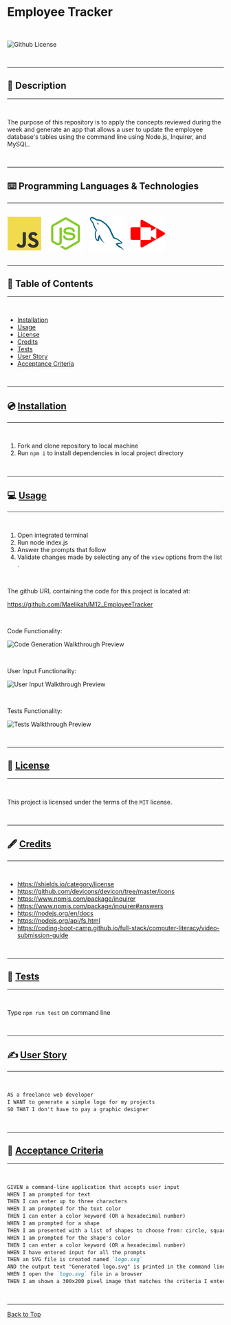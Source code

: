 # Employee Tracker

</br>

![Github License](https://img.shields.io/badge/license-MIT-blue.svg)

</br>

---

##   📝 Description


---

</br>

The purpose of this repository is to apply the concepts reviewed during the week and generate an app that allows a user to update the employee database's tables using the command line using Node.js, Inquirer, and MySQL.

</br>

---


##   ⌨️ Programming Languages & Technologies
---

</br>

<div style="display: inline_block">

<img src="./assets/javascript.svg" alt="JavaScript">
&nbsp;&nbsp;
<img src="./assets/nodejs.svg" alt="NodeJS">
&nbsp;&nbsp;
<img src="./assets/mysql.svg" alt="MySQL">
&nbsp;&nbsp;
<img src="./assets/screen-castify-red.svg" alt="screencastify">

</div>

</br>


---

## 📑 Table of Contents

---

</br>

- [Installation](#💿-installation)
- [Usage](#💻-usage)
- [License](#🔏-license)
- [Credits](#🖋️-credits)
- [Tests](#🧪-tests)
- [User Story](#✍️-user-story)
- [Acceptance Criteria](#👏-acceptance-criteria)


</br>


---

##  💿 [Installation](#📑-table-of-contents)

---

</br>

1. Fork and clone repository to local machine 
2. Run `npm i` to install dependencies in local project directory


</br>


---

##   💻 [Usage](#📑-table-of-contents)

---

</br>

1. Open integrated terminal
2. Run node index.js
3. Answer the prompts that follow
4. Validate changes made by selecting any of the ```view``` options from the list .

</br>

The github URL containing the code for this project is located at:

https://github.com/Maelikah/M12_EmployeeTracker

</br>

Code Functionality:

![Code Generation Walkthrough Preview](./assets/Code-Walkthrough.gif)

</br>

User Input Functionality:

![User Input Walkthrough Preview](./assets/Input-Walkthrough.gif)

</br>

Tests Functionality:

![Tests Walkthrough Preview](./assets/Tests-Walkthrough.gif)

</br>


---

##  🔏 [License](#📑-table-of-contents)

---

</br>


 This project is licensed under the terms of the `MIT` license. 


</br>


---

## 🖋️ [Credits](#📑-table-of-contents)

---

</br>


- https://shields.io/category/license
- https://github.com/devicons/devicon/tree/master/icons
- https://www.npmjs.com/package/inquirer
- https://www.npmjs.com/package/inquirer#answers
- https://nodejs.org/en/docs
- https://nodejs.org/api/fs.html
- https://coding-boot-camp.github.io/full-stack/computer-literacy/video-submission-guide

</br>


---

##   🧪 [Tests](#📑-table-of-contents)

---

</br>



Type `npm run test` on command line


</br>


---

## ✍️ [User Story](#📑-table-of-contents)

---

</br>

```md
AS a freelance web developer
I WANT to generate a simple logo for my projects
SO THAT I don't have to pay a graphic designer
```

</br>

---

## 👏 [Acceptance Criteria](#📑-table-of-contents)

---

</br>


```md
GIVEN a command-line application that accepts user input
WHEN I am prompted for text
THEN I can enter up to three characters
WHEN I am prompted for the text color
THEN I can enter a color keyword (OR a hexadecimal number)
WHEN I am prompted for a shape
THEN I am presented with a list of shapes to choose from: circle, square, triangle, `inverted triangle` and `ellipse` 
WHEN I am prompted for the shape's color
THEN I can enter a color keyword (OR a hexadecimal number)
WHEN I have entered input for all the prompts
THEN an SVG file is created named `logo.svg`
AND the output text "Generated logo.svg" is printed in the command line
WHEN I open the `logo.svg` file in a browser
THEN I am shown a 300x200 pixel image that matches the criteria I entered
```

</br>


---

[Back to Top](#svg-logo-maker)